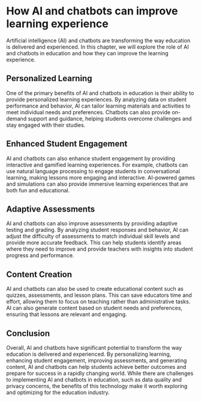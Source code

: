 How AI and chatbots can improve learning experience
========================================================================================================

Artificial intelligence (AI) and chatbots are transforming the way education is delivered and experienced. In this chapter, we will explore the role of AI and chatbots in education and how they can improve the learning experience.

Personalized Learning
---------------------

One of the primary benefits of AI and chatbots in education is their ability to provide personalized learning experiences. By analyzing data on student performance and behavior, AI can tailor learning materials and activities to meet individual needs and preferences. Chatbots can also provide on-demand support and guidance, helping students overcome challenges and stay engaged with their studies.

Enhanced Student Engagement
---------------------------

AI and chatbots can also enhance student engagement by providing interactive and gamified learning experiences. For example, chatbots can use natural language processing to engage students in conversational learning, making lessons more engaging and interactive. AI-powered games and simulations can also provide immersive learning experiences that are both fun and educational.

Adaptive Assessments
--------------------

AI and chatbots can also improve assessments by providing adaptive testing and grading. By analyzing student responses and behavior, AI can adjust the difficulty of assessments to match individual skill levels and provide more accurate feedback. This can help students identify areas where they need to improve and provide teachers with insights into student progress and performance.

Content Creation
----------------

AI and chatbots can also be used to create educational content such as quizzes, assessments, and lesson plans. This can save educators time and effort, allowing them to focus on teaching rather than administrative tasks. AI can also generate content based on student needs and preferences, ensuring that lessons are relevant and engaging.

Conclusion
----------

Overall, AI and chatbots have significant potential to transform the way education is delivered and experienced. By personalizing learning, enhancing student engagement, improving assessments, and generating content, AI and chatbots can help students achieve better outcomes and prepare for success in a rapidly changing world. While there are challenges to implementing AI and chatbots in education, such as data quality and privacy concerns, the benefits of this technology make it worth exploring and optimizing for the education industry.
